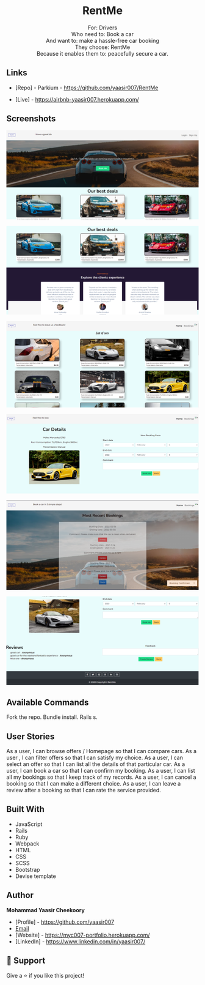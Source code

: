 <h1 align="center">RentMe</h1>

<p align="center">
For:  Drivers <br>
Who need to: Book a car  <br>
And want to: make a hassle-free car booking<br>
They choose: RentMe<br>
Because it enables them to: peacefully secure a car.
</p>

## Links

- [Repo] - Parkium - https://github.com/yaasir007/RentMe

- [Live] - https://airbnb-yaasir007.herokuapp.com/

## Screenshots

![Home Page](/screenshots/homepage1.png "Home Page")

![Home Page](/screenshots/homepage2.png "Home Page")

![User-Side](/screenshots/user/user-homepage.png "User-Side")

![User-Side](/screenshots/user/user-carbooking.png "User-Side")

![User-Side](/screenshots/user/user-bookingconfirmed.png "User-Side")

![User-Side](/screenshots/user/user-carreviews.png "User-Side")

## Available Commands
Fork the repo.
Bundle install.
Rails s.

## User Stories
As a user, I can browse offers / Homepage so that I can compare cars.
As a user , I can filter offers so that I can satisfy my choice.
As a user, I can select an offer so that I can list all the details of that particular car.
As a user, I can book a car so that I can confirm my booking.
As a user, I can list all my bookings so that I keep track of my records.
As a user, I can cancel a booking so that I can make a different choice.
As a user, I can leave a review after a booking so that I can rate the service provided.


## Built With
- JavaScript
- Rails
- Ruby
- Webpack
- HTML
- CSS
- SCSS
- Bootstrap
- Devise template

## Author
**Mohammad Yaasir Cheekoory**

- [Profile] - https://github.com/yaasir007
- [Email](mailto:yaasir1997@gmail.com?subject=Hi "Hi!")
- [Website] - https://myc007-portfolio.herokuapp.com/
- [LinkedIn] - https://www.linkedin.com/in/yaasir007/


## 🤝 Support
Give a ⭐️ if you like this project!
